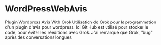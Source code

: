 # WordPressWebAvis
Plugin Wordpress Avis With Grok
Utilisation de Grok pour la programmation d'un plugin d'avis pour wordpress.
Ici Git Hub est utilisé pour stocker le code, pour éviter les réeditions avec Grok. J'ai remarqué que Grok, "bug" après des conversations longues. 
